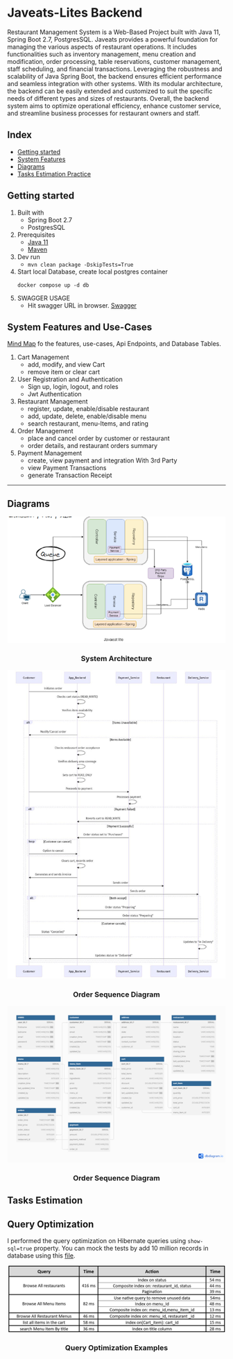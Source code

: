 # Javeats-Lites Backend

Restaurant Management System is a Web-Based Project built with Java 11, Spring Boot 2.7, PostgresSQL.
Javeats provides a powerful foundation for managing the various aspects of restaurant operations.
It includes functionalities such as inventory management, menu creation and modification,
order processing, table reservations, customer management, staff scheduling, and financial transactions.
Leveraging the robustness and scalability of Java Spring Boot, the backend ensures efficient performance and seamless
integration with other systems.
With its modular architecture, the backend can be easily extended and customized to suit the specific needs of different
types and sizes of restaurants.
Overall, the backend system aims to optimize operational efficiency, enhance customer service, and streamline business
processes for restaurant owners and staff.

## Index

- [Getting started](#getting-started)
- [System Features](#system-features-and-use-cases)
- [Diagrams](#Diagrams)
- [Tasks Estimation Practice](#tasks-estimation)

## Getting started

1. Built with
    - Spring Boot 2.7
    - PostgresSQL
2. Prerequisites
    - [Java 11](https://openjdk.java.net/)
    - [Maven](https://maven.apache.org/)
3. Dev run
    - `mvn clean package -DskipTests=True`
4. Start local Database, create local postgres container
    ```shell 
    docker compose up -d db
    ```
5. SWAGGER USAGE
    - Hit swagger URL in browser. [Swagger](http://localhost:9090/swagger-ui/index.html)

## System Features and Use-Cases
[Mind Map](src/main/resources/img/order_sequence_diagaram.jpeg) fo the features, use-cases, Api Endpoints, and Database Tables.
1. Cart Management
    - add, modify, and view Cart
    - remove item or clear cart
2. User Registration and Authentication
    - Sign up, login, logout, and roles
    - Jwt Authentication
3. Restaurant Management
    - register, update, enable/disable restaurant
    - add, update, delete, enable/disable menu
    - search restaurant, menu-Items, and rating
4. Order Management
    - place and cancel order by customer or restaurant
    - order details, and restaurant orders summary
5. Payment Management
    - create, view payment and integration With 3rd Party
    - view Payment Transactions
    - generate Transaction Receipt<br>
- - - 
## Diagrams
<p align="center">
<img src="src/main/resources/img/sys_Arch.png" alt="System Architecture">
</p>
<h3 align="center">System Architecture</h3>

<p align="center">
<img src="src/main/resources/img/order_sequence_diagaram.jpeg" alt="Order Sequence Diagram">
</p>
<h3 align="center">Order Sequence Diagram</h3>

<p align="center">
<img src="src/main/resources/img/db-design.png" alt="Entity Relationship Diagram">
</p>
<h3 align="center">Order Sequence Diagram</h3>

## Tasks Estimation

## Query Optimization
I performed the query optimization on Hibernate queries using `show-sql=true` property.
You can mock the tests by add 10 million records in database using this [file](src/main/resources/data/test_data/mock-data.sql).
<p align="center">
<img src="src/main/resources/img/query_optimize_ex.jpg" alt="Query Optimization">
</p>
<h3 align="center">Query Optimization Examples</h3>


